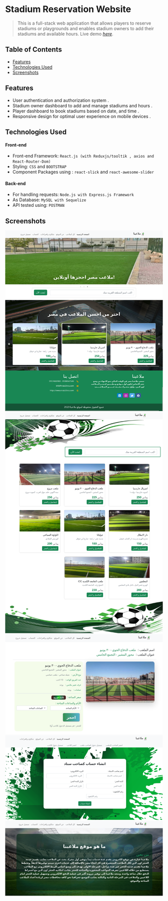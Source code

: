 # Stadium Reservation Website
> This is a full-stack web application that allows players to reserve stadiums or playgrounds and enables stadium owners to add their stadiums and available hours.
> Live demo [_here_](https://stadiums-reservation-client-side.onrender.com/).

## Table of Contents
* [Features](#features)
* [Technologies Used](#technologies-used)
* [Screenshots](#screenshots)


## Features
- User authentication and authorization system .
- Stadium owner dashboard to add and manage stadiums and hours .
- Player dashboard to book stadiums based on date, and time .
- Responsive design for optimal user experience on mobile devices .


## Technologies Used

#### Front-end

- Front-end Framework: `React.js (with Reduxjs/tooltik , axios and React-Router-Dom)`
- Styling: `CSS` and `BOOTSTRAP`
- Component Packages using : `react-slick` and `react-awesome-slider`

#### Back-end

- For handling requests: `Node.js with Express.js Framework`
- As Database: `MySQL with Sequelize`
- API tested using: `POSTMAN`


## Screenshots
![Example screenshot](./screenshots/1.png)
![Example screenshot](./screenshots/2.png)
![Example screenshot](./screenshots/5.png)
![Example screenshot](./screenshots/3.png)
![Example screenshot](./screenshots/4.png)
<!-- If you have screenshots you'd like to share, include them here. -->
